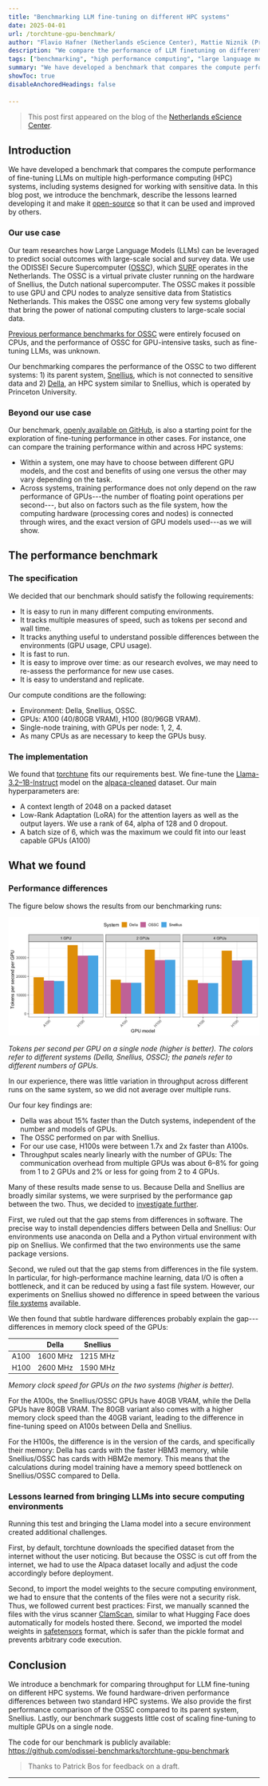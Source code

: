 ```yaml
---
title: "Benchmarking LLM fine-tuning on different HPC systems"
date: 2025-04-01
url: /torchtune-gpu-benchmark/
author: "Flavio Hafner (Netherlands eScience Center), Mattie Niznik (Princeton Research Computing), Malte Lüken (Netherlands eScience Center), Alessandra Maranca (Princeton University), Matthew Salganik (Princeton University)"
description: "We compare the performance of LLM finetuning on different systems and explore reasons for performance differences."
tags: ["benchmarking", "high performance computing", "large language models", "social data", "secure computing"]
summary: "We have developed a benchmark that compares the compute performance of fine-tuning LLMs on multiple high-performance computing (HPC) systems, including systems designed for working with sensitive data. In this blog post, we introduce the benchmark, describe the lessons learned developing it and make it open-source so that it can be used and improved by others."
showToc: true
disableAnchoredHeadings: false

---
```

> This post first appeared on the blog of the [Netherlands eScience Center](https://blog.esciencecenter.nl/benchmarking-llm-fine-tuning-on-different-hpc-systems-0ed7efcac646).

## Introduction

We have developed a benchmark that compares the compute performance of fine-tuning LLMs on multiple high-performance computing (HPC) systems, including systems designed for working with sensitive data. In this blog post, we introduce the benchmark, describe the lessons learned developing it and make it [open-source](https://github.com/odissei-benchmarks/torchtune-gpu-benchmark) so that it can be used and improved by others.

### Our use case
Our team researches how Large Language Models (LLMs) can be leveraged to predict social outcomes with large-scale social and survey data. We use the ODISSEI Secure Supercomputer ([OSSC](https://servicedesk.surf.nl/wiki/spaces/WIKI/pages/17826074/ODISSEI+Secure+Supercomputer)), which [SURF](https://www.surf.nl/) operates in the Netherlands. The OSSC is a virtual private cluster running on the hardware of Snellius, the Dutch national supercomputer. The OSSC makes it possible to use GPU and CPU nodes to analyze sensitive data from Statistics Netherlands. This makes the OSSC one among very few systems globally that bring the power of national computing clusters to large-scale social data.

[Previous performance benchmarks for OSSC](https://arxiv.org/pdf/2103.14679) were entirely focused on CPUs, and the performance of OSSC for GPU-intensive tasks, such as fine-tuning LLMs, was unknown.

Our benchmarking compares the performance of the OSSC to two different systems: 1) its parent system, [Snellius](https://www.surf.nl/en/services/snellius-the-national-supercomputer), which is not connected to sensitive data and 2) [Della](https://researchcomputing.princeton.edu/systems/della), an HPC system similar to Snellius, which is operated by Princeton University.

### Beyond our use case

Our benchmark, [openly available on GitHub](https://github.com/odissei-benchmarks/torchtune-gpu-benchmark), is also a starting point for the exploration of fine-tuning performance in other cases. For instance, one can compare the training performance within and across HPC systems:
- Within a system, one may have to choose between different GPU models, and the cost and benefits of using one versus the other may vary depending on the task.
- Across systems, training performance does not only depend on the raw performance of GPUs---the number of floating point operations per second---, but also on factors such as the file system, how the computing hardware (processing cores and nodes) is connected through wires, and the exact version of GPU models used---as we will show.

## The performance benchmark

### The specification
We decided that our benchmark should satisfy the following requirements:
- It is easy to run in many different computing environments.
- It tracks multiple measures of speed, such as tokens per second and wall time.
- It tracks anything useful to understand possible differences between the environments (GPU usage, CPU usage).
- It is fast to run.
- It is easy to improve over time: as our research evolves, we may need to re-assess the performance for new use cases.
- It is easy to understand and replicate.

Our compute conditions are the following:
- Environment: Della, Snellius, OSSC.
- GPUs: A100 (40/80GB VRAM), H100 (80/96GB VRAM).
- Single-node training, with GPUs per node: 1, 2, 4.
- As many CPUs as are necessary to keep the GPUs busy.

### The implementation

We found that [torchtune](https://pytorch.org/torchtune/stable/index.html) fits our requirements best. We fine-tune the [Llama-3.2–1B-Instruct](https://huggingface.co/meta-llama/Llama-3.2-1B-Instruct) model on the [alpaca-cleaned](https://huggingface.co/datasets/yahma/alpaca-cleaned) dataset. Our main hyperparameters are:
- A context length of 2048 on a packed dataset
- Low-Rank Adaptation (LoRA) for the attention layers as well as the output layers. We use a rank of 64, alpha of 128 and 0 dropout.
- A batch size of 6, which was the maximum we could fit into our least capable GPUs (A100)


## What we found

### Performance differences

The figure below shows the results from our benchmarking runs:

![della-snellius-ossc](./della-snellius-ossc.png)

*Tokens per second per GPU on a single node (higher is better). The colors refer to different systems (Della, Snellius, OSSC); the panels refer to different numbers of GPUs.*

In our experience, there was little variation in throughput across different runs on the same system, so we did not average over multiple runs.

Our four key findings are:
- Della was about 15% faster than the Dutch systems, independent of the number and models of GPUs.
- The OSSC performed on par with Snellius.
- For our use case, H100s were between 1.7x and 2x faster than A100s.
- Throughput scales nearly linearly with the number of GPUs: The communication overhead from multiple GPUs was about 6–8% for going from 1 to 2 GPUs and 2% or less for going from 2 to 4 GPUs.

Many of these results made sense to us. Because Della and Snellius are broadly similar systems, we were surprised by the performance gap between the two. Thus, we decided to [investigate further](https://github.com/odissei-benchmarks/torchtune-gpu-benchmark/issues/10).

First, we ruled out that the gap stems from differences in software. The precise way to install dependencies differs between Della and Snellius: Our environments use anaconda on Della and a Python virtual environment with pip on Snellius. We confirmed that the two environments use the same package versions.

Second, we ruled out that the gap stems from differences in the file system. In particular, for high-performance machine learning, data I/O is often a bottleneck, and it can be reduced by using a fast file system. However, our experiments on Snellius showed no difference in speed between the various [file systems](https://servicedesk.surf.nl/wiki/display/WIKI/Snellius+filesystems) available.

We then found that subtle hardware differences probably explain the gap---differences in memory clock speed of the GPUs:

|      | Della    | Snellius |
|------|----------|----------|
| A100 | 1600 MHz | 1215 MHz |
| H100 | 2600 MHz | 1590 MHz |

*Memory clock speed for GPUs on the two systems (higher is better).*

For the A100s, the Snellius/OSSC GPUs have 40GB VRAM, while the Della GPUs have 80GB VRAM. The 80GB variant also comes with a higher memory clock speed than the 40GB variant, leading to the difference in fine-tuning speed on A100s between Della and Snellius.

For the H100s, the difference is in the version of the cards, and specifically their memory: Della has cards with the faster HBM3 memory, while Snellius/OSSC has cards with HBM2e memory. This means that the calculations during model training have a memory speed bottleneck on Snellius/OSSC compared to Della.

### Lessons learned from bringing LLMs into secure computing environments
Running this test and bringing the Llama model into a secure environment created additional challenges.

First, by default, torchtune downloads the specified dataset from the internet without the user noticing. But because the OSSC is cut off from the internet, we had to use the Alpaca dataset locally and adjust the code accordingly before deployment.

Second, to import the model weights to the secure computing environment, we had to ensure that the contents of the files were not a security risk. Thus, we followed current best practices: First, we manually scanned the files with the virus scanner [ClamScan](https://docs.clamav.net/manual/Usage/Scanning.html), similar to what Hugging Face does automatically for models hosted there. Second, we imported the model weights in [safetensors](https://huggingface.co/docs/safetensors/en/index) format, which is safer than the pickle format and prevents arbitrary code execution.

## Conclusion
We introduce a benchmark for comparing throughput for LLM fine-tuning on different HPC systems. We found hardware-driven performance differences between two standard HPC systems. We also provide the first performance comparison of the OSSC compared to its parent system, Snellius. Lastly, our benchmark suggests little cost of scaling fine-tuning to multiple GPUs on a single node.

The code for our benchmark is publicly available: https://github.com/odissei-benchmarks/torchtune-gpu-benchmark

> Thanks to Patrick Bos for feedback on a draft.

---
